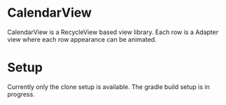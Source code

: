 # CalendarView

CalendarView is a RecycleView based view library. Each row is a Adapter view where each row appearance can be animated.

# Setup

Currently only the clone setup is available. The gradle build setup is in progress.
